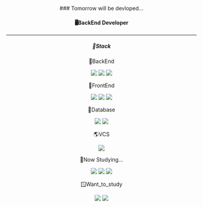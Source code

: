 


<div align="center">
### Tomorrow will be devloped... 
 
#### 🖥️BackEnd Developer

***

##### 🧺Stack

🌅BackEnd

<img src="https://img.shields.io/badge/Java-D4A934?style=flat-square&logo=java&logoColor=white"/> <img src="https://img.shields.io/badge/Spring-379B23?style=flat-square&logo=spring&logoColor=white"/> <img src="https://img.shields.io/badge/SpringBoot-17BF7C?style=flat-square&logo=springboot&logoColor=white"/>

🌇FrontEnd

<img src="https://img.shields.io/badge/Html-D521E2?style=flat-square&logo=html5&logoColor=white"/> <img src="https://img.shields.io/badge/CSS-4121E2?style=flat-square&logo=css3&logoColor=white"/> <img src="https://img.shields.io/badge/JavaScript-CFDB26?style=flat-square&logo=javascript&logoColor=white"/> 

🌌Database

<img src="https://img.shields.io/badge/Oracle-D01F31?style=flat-square&logo=oracle&logoColor=white"/> <img src="https://img.shields.io/badge/MySQL-135479?style=flat-square&logo=mysql&logoColor=white"/> 

🌎VCS

<img src="https://img.shields.io/badge/Git-985215?style=flat-square&logo=git&logoColor=white"/>

🔎Now Studying...

<img src="https://img.shields.io/badge/Spring-379B23?style=flat-square&logo=spring&logoColor=white"/> <img src="https://img.shields.io/badge/SpringBoot-17BF7C?style=flat-square&logo=springboot&logoColor=white"/> <img src="https://img.shields.io/badge/React-336FBF?style=flat-square&logo=react&logoColor=white"/>

🪟Want_to_study

 <img src="https://img.shields.io/badge/TypeScript-1C1970?style=flat-square&logo=typescript&logoColor=white"/> <img src="https://img.shields.io/badge/Python-3CE5DF?style=flat-square&logo=python&logoColor=white"/>

</div>



